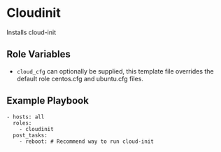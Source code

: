 Cloudinit
=========

Installs cloud-init

Role Variables
--------------

* `cloud_cfg` can optionally be supplied, this template file overrides the default role
centos.cfg and ubuntu.cfg files.

Example Playbook
----------------

    - hosts: all
      roles:
        - cloudinit
      post_tasks:
        - reboot: # Recommend way to run cloud-init
